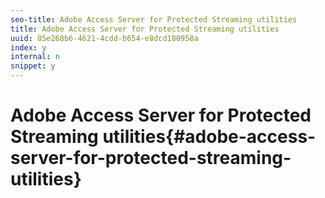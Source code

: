 ```yaml
---
seo-title: Adobe Access Server for Protected Streaming utilities
title: Adobe Access Server for Protected Streaming utilities
uuid: 85e268b6-4621-4cdd-b654-e8dcd180958a
index: y
internal: n
snippet: y
---
```


# Adobe Access Server for Protected Streaming utilities{#adobe-access-server-for-protected-streaming-utilities}

